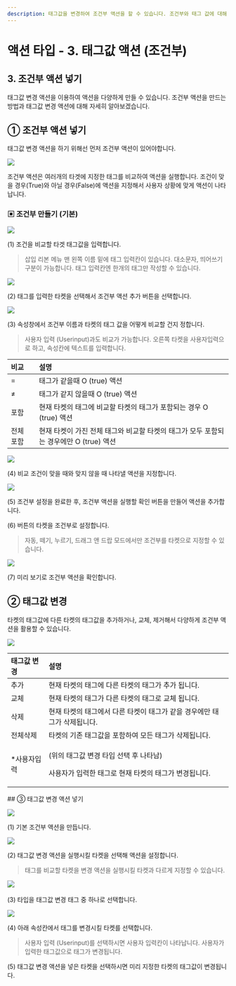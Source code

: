 ```yaml
---
description: 태그값을 변경하여 조건부 액션을 할 수 있습니다. 조건부와 태그 값에 대해 자세히 알아보겠습니다.
---
```


# 액션 타입 - 3. 태그값 액션 \(조건부\)

## **3. 조건부 액션 넣**기

태그값 변경 액션을 이용하여 액션을 다양하게 만들 수 있습니다. 조건부 액션을 만드는 방법과 태그값 변경 액션에 대해 자세히 알아보겠습니다.‌

## ① 조건부 액션 넣기 

태그값 변경 액션을 하기 위해선 먼저 조건부 액션이 있어야합니다.

![](../.gitbook/assets/1-1.png)

조건부 액션은 여러개의 타겟에 지정한 태그를 비교하여 액션을 실행합니다.‌ 조건이 맞을 경우\(True\)와 아닐 경우\(False\)에 액션을 지정해서 사용자 상황에 맞게 액션이 나타납니다.‌ 

### ▣ 조건부 만들기 \(기본\) <a id="undefined-3"></a>

![](../.gitbook/assets/1-2%20%288%29.png)

\(1\) 조건을 비교할 타겟 태그값을 입력합니다.

> 삽입 리본 메뉴 맨 왼쪽 이름 밑에 태그 입력칸이 있습니다. 대소문자, 띄어쓰기 구분이 가능합니다. 태그 입력칸엔 한개의 태그만 작성할 수 있습니다.

![](../.gitbook/assets/1-7%20%281%29.png)

\(2\) 태그를 입력한 타켓을 선택해서 조건부 액션 추가 버튼을 선택합니다.

![](../.gitbook/assets/1-2-3.png)

\(3\) 속성창에서 조건부 이름과 타켓의 태그 값을 어떻게 비교할 건지 정합니다.

> 사용자 입력 \(Userinput\)과도 비교가 가능합니다. 오른쪽 타켓을 사용자입력으로 하고, 속성칸에 텍스트를 입력합니다.

| 비교 | 설명 |
| :--- | :--- |
| = | 태그가 같을때 O \(true\) 액션 |
| ≠ | 태그가 같지 않을때 O \(true\) 액션 |
| 포함 | 현재 타켓의 태그에 비교할 타켓의 태그가 포함되는 경우 O \(true\) 액션 |
| 전체 포함 | 현재 타켓이 가진 전체 태그와 비교할 타켓의 태그가 모두 포함되는 경우에만 O \(true\) 액션 |

![](../.gitbook/assets/1-3%20%281%29.png)

\(4\) 비교 조건이 맞을 때와 맞지 않을 때 나타낼 액션을 지정합니다.

![](../.gitbook/assets/1-4%20%281%29.png)

\(5\) 조건부 설정을 완료한 후, 조건부 액션을 실행할 확인 버튼을 만들어 액션을 추가합니다.‌

\(6\) 버튼의 타켓을 조건부로 설정합니다.

> 자동, 떼기, 누르기, 드래그 앤 드랍 모드에서만 조건부를 타켓으로 지정할 수 있습니다.

![](../.gitbook/assets/1-5.png)

\(7\) 미리 보기로 조건부 액션을 확인합니다.‌

## ② 태그값 변경 <a id="undefined-1"></a>

타켓의 태그값에 다른 타켓의 태그값을 추가하거나, 교체, 제거해서 다양하게 조건부 액션을 활용할 수 있습니다.

![](../.gitbook/assets/1-6.png)

<table>
  <thead>
    <tr>
      <th style="text-align:left">&#xD0DC;&#xADF8;&#xAC12; &#xBCC0;&#xACBD;</th>
      <th style="text-align:left">&#xC124;&#xBA85;</th>
    </tr>
  </thead>
  <tbody>
    <tr>
      <td style="text-align:left">&#xCD94;&#xAC00;</td>
      <td style="text-align:left">&#xD604;&#xC7AC; &#xD0C0;&#xCF13;&#xC758; &#xD0DC;&#xADF8;&#xC5D0; &#xB2E4;&#xB978;
        &#xD0C0;&#xCF13;&#xC758; &#xD0DC;&#xADF8;&#xAC00; &#xCD94;&#xAC00; &#xB429;&#xB2C8;&#xB2E4;.</td>
    </tr>
    <tr>
      <td style="text-align:left">&#xAD50;&#xCCB4;</td>
      <td style="text-align:left">&#xD604;&#xC7AC; &#xD0C0;&#xCF13;&#xC758; &#xD0DC;&#xADF8;&#xAC00; &#xB2E4;&#xB978;
        &#xD0C0;&#xCF13;&#xC758; &#xD0DC;&#xADF8;&#xB85C; &#xAD50;&#xCCB4; &#xB429;&#xB2C8;&#xB2E4;.</td>
    </tr>
    <tr>
      <td style="text-align:left">&#xC0AD;&#xC81C;</td>
      <td style="text-align:left">&#xD604;&#xC7AC; &#xD0C0;&#xCF13;&#xC758; &#xD0DC;&#xADF8;&#xC5D0;&#xC11C;
        &#xB2E4;&#xB978; &#xD0C0;&#xCF13;&#xC774; &#xD0DC;&#xADF8;&#xAC00; &#xAC19;&#xC744;
        &#xACBD;&#xC6B0;&#xC5D0;&#xB9CC; &#xD0DC;&#xADF8;&#xAC00; &#xC0AD;&#xC81C;&#xB429;&#xB2C8;&#xB2E4;.</td>
    </tr>
    <tr>
      <td style="text-align:left">&#xC804;&#xCCB4;&#xC0AD;&#xC81C;</td>
      <td style="text-align:left">&#xD0C0;&#xCF13;&#xC758; &#xAE30;&#xC874; &#xD0DC;&#xADF8;&#xAC12;&#xC744;
        &#xD3EC;&#xD568;&#xD558;&#xC5EC; &#xBAA8;&#xB4E0; &#xD0DC;&#xADF8;&#xAC00;
        &#xC0AD;&#xC81C;&#xB429;&#xB2C8;&#xB2E4;.</td>
    </tr>
    <tr>
      <td style="text-align:left">*&#xC0AC;&#xC6A9;&#xC790;&#xC785;&#xB825;</td>
      <td style="text-align:left">
        <p>(&#xC704;&#xC758; &#xD0DC;&#xADF8;&#xAC12; &#xBCC0;&#xACBD; &#xD0C0;&#xC785;
          &#xC120;&#xD0DD; &#xD6C4; &#xB098;&#xD0C0;&#xB0A8;)</p>
        <p>&#xC0AC;&#xC6A9;&#xC790;&#xAC00; &#xC785;&#xB825;&#xD55C; &#xD0DC;&#xADF8;&#xB85C;
          &#xD604;&#xC7AC; &#xD0C0;&#xCF13;&#xC758; &#xD0DC;&#xADF8;&#xAC00; &#xBCC0;&#xACBD;&#xB429;&#xB2C8;&#xB2E4;.</p>
      </td>
    </tr>
  </tbody>
</table>## ③ 태그값 변경 액션 넣기 <a id="undefined-2"></a>

![](../.gitbook/assets/1-7%20%283%29.png)

\(1\) 기본 조건부 액션을 만듭니다.

![](../.gitbook/assets/1-8.png)

\(2\) 태그값 변경 액션을 실행시킬 타켓을 선택해 액션을 설정합니다.

> 태그를 비교할 타켓을 변경 액션을 실행시킬 타켓과 다르게 지정할 수 있습니다.

![](../.gitbook/assets/1-6%20%282%29.png)‌

\(3\) 타입을 태그값 변경 태그 중 하나로 선택합니다.

![](../.gitbook/assets/1-9.png)

\(4\) 아래 속성칸에서 태그를 변경시킬 타켓를 선택합니다.

> 사용자 입력 \(Userinput\)를 선택하시면 사용자 입력칸이 나타납니다. 사용자가 입력한 태그값으로 태그가 변경됩니다.

\(5\) 태그값 변경 액션을 넣은 타켓을 선택하시면 미리 지정한 타켓의 태그값이 변경됩니다.





